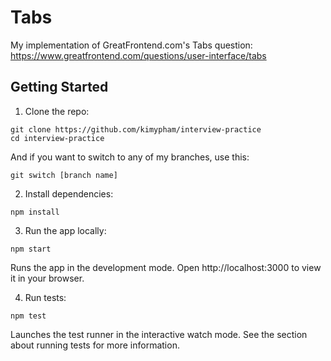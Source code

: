 # Tabs

My implementation of GreatFrontend.com's Tabs question: https://www.greatfrontend.com/questions/user-interface/tabs

## Getting Started

1. Clone the repo:

```
git clone https://github.com/kimypham/interview-practice
cd interview-practice
```

And if you want to switch to any of my branches, use this:

```
git switch [branch name]
```

2. Install dependencies:

```
npm install
```

3. Run the app locally:

```
npm start
```

Runs the app in the development mode.
Open http://localhost:3000 to view it in your browser.

4. Run tests:

```
npm test
```

Launches the test runner in the interactive watch mode.
See the section about running tests for more information.
